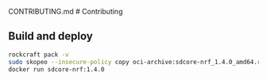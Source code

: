 CONTRIBUTING.md # Contributing

## Build and deploy

```bash
rockcraft pack -v
sudo skopeo --insecure-policy copy oci-archive:sdcore-nrf_1.4.0_amd64.rock docker-daemon:sdcore-nrf:1.4.0
docker run sdcore-nrf:1.4.0
```
